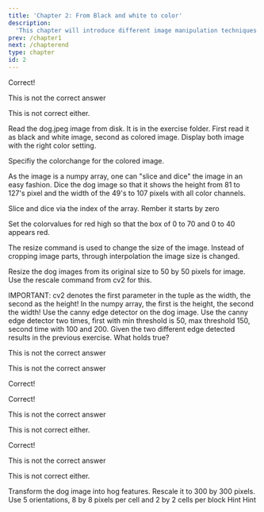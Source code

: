 ```yaml
---
title: 'Chapter 2: From Black and white to color'
description:
  'This chapter will introduce different image manipulation techniques about the colorcoded image'
prev: /chapter1
next: /chapterend
type: chapter
id: 2
---
```


<exercise id="3" title="Images for a computer" type="slides">

<slides source="chapter2_01_images">
</slides>

</exercise>

<exercise id="4" title="Arrays">
<choice>
<opt text="Images are n-dimensional arrays for the computer" correct="true">

Correct!

</opt>

<opt text="Values range from 0 to 1 million for each pixel">

This is not the correct answer

</opt>

<opt text="Black and white images and colored images have the same number of channels">

This is not correct either.

</opt>
</choice>

</exercise>


<exercise id="5" title="Coding" type="slides">

<slides source="chapter2_02_coding">
</slides>
</exercise>

<exercise id="6" title="Hands on image reading">

Read the dog.jpeg image from disk. It is in the exercise folder.
First read it as black and white image, second as colored image.
Display both image with the right color setting.

<codeblock id="02_02">

Specifiy the colorchange for the colored image.

</codeblock>
</exercise>

<exercise id="7" title="Hands on slicing and dicing">

As the image is a numpy array, one can "slice and dice" the image in an easy fashion.
Dice the dog image so that it shows the height from 81 to 127's pixel and the width of the 49's to 107 pixels with all color channels.

<codeblock id="02_02_1">

Slice and dice via the index of the array. Rember it starts by zero

</codeblock>
</exercise>

<exercise id="8" title="Hands on slicing and dicing and coloring">

Set the colorvalues for red high so that the box of 0 to 70 and 0 to 40 appears red.

<codeblock id="02_02_2">

</codeblock>
</exercise>


<exercise id="9" title="Resizing of images">
The resize command is used to change the size of the image. Instead of cropping image parts, through interpolation the image size is changed.

Resize the dog images from its original size to 50 by 50 pixels for image. Use the rescale command from cv2 for this.

<codeblock id="02_02_3">
	IMPORTANT: cv2 denotes the first parameter in the tuple as the width, the second as the height!
	In the numpy array, the first is the height, the second the width!
</codeblock>

</exercise>


<exercise id="10" title="Edge detection" type="slides">

<slides source="chapter2_03_edge">
</slides>
</exercise>

<exercise id="12" title="Exercise edge detection">
Use the canny edge detector on the dog image. Use the canny edge detector two times, first with min threshold is 50, max threshold 150, second time with 100 and 200.

<codeblock id="02_02_4">

</codeblock>
</exercise>

<exercise id="13" title="Edge detection limits">
Given the two different edge detected results in the previous exercise. What holds true?

<choice>
<opt text="When the minimum value is smaller the edges are stronger">

This is not the correct answer

</opt>

<opt text="When the maximum value is smaller the edges are stronger">

This is not the correct answer

</opt>

<opt text="Using a higher value for the minimum and maximum boundery results in less but stronger edges" correct="true">

Correct!

</opt>
</choice>

</exercise>

<exercise id="14" title="Edge detection quiz">
<choice id=1>
<opt text="In edge detection gaussian kernels are used for de-noiseing" correct="true">

Correct!

</opt>

<opt text="Sobel kernels are used in Canny Edge detection for de-noiseing">

This is not the correct answer

</opt>

<opt text="De-noiseing is done on all three input channels">

This is not correct either.

</opt>
</choice>

<choice id=2>
<opt text="Edges are found by the edge gradient and direction" correct="true">

Correct!

</opt>

<opt text="Edges are found by the gaussian kernel">

This is not the correct answer

</opt>

<opt text="Edges are found by standardization">

This is not correct either.

</opt>
</choice>

</exercise>

<exercise id="15" title="HoG" type="slides">

<slides source="chapter2_04_hog">
</slides>
</exercise>

<exercise id="16" title="Exercise HoG">
 Transform the dog image into hog features.
 Rescale it to 300 by 300 pixels. Use 5 orientations, 8 by 8 pixels per cell and 2 by 2 cells per block
 
<codeblock id="02_04">
	Hint
</codeblock>
</exercise>

<exercise id="111" title="Test">

<codeblock id="02_03">
	Hint
</codeblock>
</exercise>

